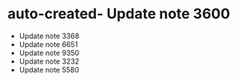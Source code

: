 # auto-created- Update note 3600
- Update note 3368
- Update note 6651
- Update note 9350
- Update note 3232
- Update note 5580
